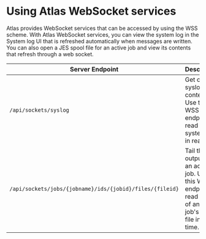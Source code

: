 # Using Atlas WebSocket services
Atlas provides WebSocket services that can be accessed by using the WSS scheme.
With Atlas WebSocket services, you can view the system log in the System log UI
that is refreshed automatically when messages are written. You can also open a JES
spool file for an active job and view its contents that refresh through a web socket.

|Server Endpoint|Description|Prerequisites|
|--------|-----------|-------------|
|`/api/sockets/syslog`|Get current syslog content. Use this WSS endpoint to read the system log in real time.|SDSF|
|`/api/sockets/jobs/{jobname}/ids/{jobid}/files/{fileid}`|Tail the output of an active job. Use this WSS endpoint to read the tail of an active job's output file in real time.|z/OSMF restjobs|
